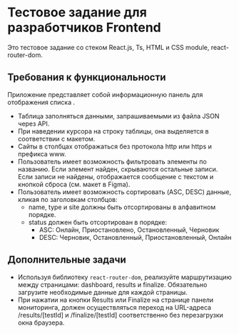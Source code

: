 # Тестовое задание для разработчиков Frontend

Это тестовое задание со стеком React.js, Ts, HTML и CSS module, react-router-dom.

## Требования к функциональности

Приложение представляет собой информационную панель для отображения списка .

- Таблица заполняться данными, запрашиваемыми из файла JSON через API.
- При наведении курсора на строку таблицы, она выделяется в соответствии с макетом.
- Сайты в столбцах отображаться без протокола http или https и префикса www.
- Пользователь имеет возможность фильтровать элементы по названию. Если элемент найден, скрываются остальные записи. Если записи не найдены, отображается сообщение с текстом и кнопкой сброса (см. макет в Figma).
- Пользователь имеет возможность сортировать (ASC, DESC) данные, кликая по заголовкам столбцов:
  - name, type и site должны быть отсортированы в алфавитном порядке.
  - status должен быть отсортирован в порядке:
    - ASC: Онлайн, Приостановлено, Остановленный, Черновик
    - DESC: Черновик, Остановленный, Приостановленный, Онлайн

## Дополнительные задачи

- Используя библиотеку `react-router-dom`, реализуйте маршрутизацию между страницами: dashboard, results и finalize. Обязательно загрузите необходимые данные для каждой страницы.
- При нажатии на кнопки Results или Finalize на странице панели мониторинга, должен осуществляться переход на URL-адреса /results/[testId] и /finalize/[testId] соответственно без перезагрузки окна браузера.
